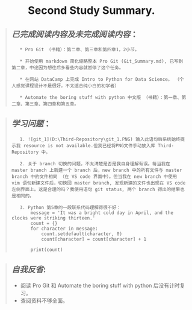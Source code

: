 # <center> Second Study Summary. </center> #

> ## _已完成阅读内容及未完成阅读内容_：
>        * Pro Git （书籍）：第二章、第三章和第四章1，2小节。
>
>        * 开始使用 markdown 简化缩略整本 Pro Git (Git_Summary.md), 已写到第二章，中途因为想往后多看些内容就暂停了这个任务。
>
>        * 在网站 DataCamp 上完成 Intro to Python for Data Science。 （个人感觉课程设计不是很好，不太适合纯小白的初学者）
>
>        * Automate the boring stuff with python 中文版 （书籍）：第一章、第二章、第三章、第四章和第五章。

> ## _学习问题_：
>        1. ![git_1](D:\Third-Repository\git_1.PNG) 输入此语句后系统始终提示我 resource is not available.但我已经将PNG文件手动放入库 Third-Repository 中。
>
>        2. 关于 branch 切换的问题，不太清楚是否是我自身理解有误。每当我在 master branch 上新建一个 branch 后，new branch 中的所有文件与 master branch 中的文件相同 （在 VS code 界面中）。但当我在 new branch 中使用 vim 语句新建文件后，切换回 master branch, 发现新建的文件也出现在 VS code 左侧界面上。这是合理的吗？我使用语句 git status, 两个 branch 得出的结果也是相同的。
>    
>        3. Python 第5章的一段联系代码理解得很不好：
>            message = 'It was a bright cold day in April, and the clocks were striking thirteen.'
>            count = {}
>            for character in message:
>	             count.setdefault(character, 0)
>	             count[character] = count[character] + 1
>
>            print(count)
>
>

> ## _自我反省_:
>    * 阅读 Pro Git 和 Automate the boring stuff with python 后没有计时复习。
>    * 查阅资料不够全面。